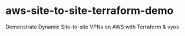 # aws-site-to-site-terraform-demo
Demonstrate Dynamic Site-to-site VPNs on AWS with Terraform &amp; vyos
